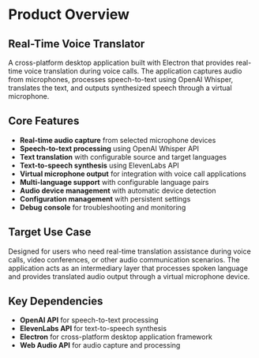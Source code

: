 # Product Overview

## Real-Time Voice Translator

A cross-platform desktop application built with Electron that provides real-time voice translation during voice calls. The application captures audio from microphones, processes speech-to-text using OpenAI Whisper, translates the text, and outputs synthesized speech through a virtual microphone.

## Core Features

- **Real-time audio capture** from selected microphone devices
- **Speech-to-text processing** using OpenAI Whisper API
- **Text translation** with configurable source and target languages
- **Text-to-speech synthesis** using ElevenLabs API
- **Virtual microphone output** for integration with voice call applications
- **Multi-language support** with configurable language pairs
- **Audio device management** with automatic device detection
- **Configuration management** with persistent settings
- **Debug console** for troubleshooting and monitoring

## Target Use Case

Designed for users who need real-time translation assistance during voice calls, video conferences, or other audio communication scenarios. The application acts as an intermediary layer that processes spoken language and provides translated audio output through a virtual microphone device.

## Key Dependencies

- **OpenAI API** for speech-to-text processing
- **ElevenLabs API** for text-to-speech synthesis
- **Electron** for cross-platform desktop application framework
- **Web Audio API** for audio capture and processing